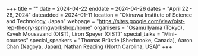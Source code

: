 +++
title = ""
date = 2024-04-22
enddate = 2024-04-26
dates = "April 22 - 26, 2024"
dateadded = 2024-01-11
location = "Okinawa Institute of Science and Technology, Japan"
webpage = "https://sites.google.com/view/oist-rep-theory-springworkshop/home"
organisers = "Osamu Iyama (Tokyo), Kaveh Mousavand (OIST), Liron Speyer (OIST)"
special_talks = "Mini-courses"
special_speakers = "Thomas Brüstle (Sherbrooke, Canada), Aaron Chan (Nagoya, Japan), Nathan Reading (North Carolina, USA)"
+++
